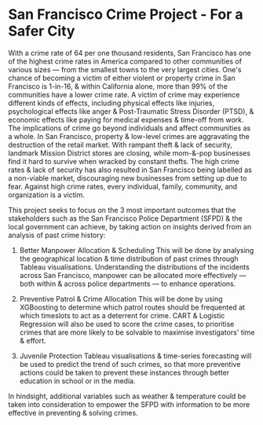 # San Francisco Crime Project - For a Safer City

With a crime rate of 64 per one thousand residents, San Francisco has one of the highest crime rates in America compared to other communities of various sizes — from the smallest towns to the very largest cities. One's chance of becoming a victim of either violent or property crime in San Francisco is 1-in-16, & within California alone, more than 99% of the communities have a lower crime rate. A victim of crime may experience different kinds of effects, including physical effects like injuries, psychological effects like anger & Post-Traumatic Stress Disorder (PTSD), & economic effects like paying for medical expenses & time-off from work. The implications of crime go beyond individuals and affect communities as a whole. In San Francisco, property & low-level crimes are aggravating the destruction of the retail market. With rampant theft & lack of security, landmark Mission District stores are closing, while mom-&-pop businesses find it hard to survive when wracked by constant thefts. The high crime rates & lack of security has also resulted in San Francisco being labelled as a non-viable market, discouraging new businesses from setting up due to fear. Against high crime rates, every individual, family, community, and organization is a victim.

This project seeks to focus on the 3 most important outcomes that the stakeholders such as the San Francisco Police Department (SFPD) & the local government can achieve, by taking action on insights derived from an analysis of past crime history:

1. Better Manpower Allocation & Scheduling
This will be done by analysing the geographical location & time distribution of past crimes through Tableau visualisations. Understanding the distributions of the incidents across San Francisco, manpower can be allocated more effectively — both within & across police departments — to enhance operations.

2. Preventive Patrol & Crime Allocation
This will be done by using XGBoosting to determine which patrol routes should be frequented at which timeslots to act as a deterrent for crime. CART & Logistic Regression will also be used to score the crime cases, to prioritise crimes that are more likely to be solvable to maximise investigators' time & effort.

3. Juvenile Protection
Tableau visualisations & time-series forecasting will be used to predict the trend of such crimes, so that more preventive actions could be taken to prevent these instances through better education in school or in the media.

In hindsight, additional variables such as weather & temperature could be taken into consideration to empower the SFPD with information to be more effective in preventing & solving crimes.
